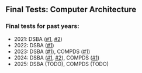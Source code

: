 Final Tests: Computer Architecture
---

### Final tests for past years:

* 2021: DSBA ([#1](final_test.md), [#2](final_test2.md))
* 2022: DSBA ([#1](final_test_2022.md))
* 2023: DSBA ([#1](final_test_dsba_2023.md)), COMPDS ([#1](final_test_compds_2023.md))
* 2024: DSBA ([#1](final_test_dsba_2024.md), [#2](final_test_dsba_2024_2.md)), COMPDS ([#1](final_test_compds_2024.md))
* 2025: DSBA (TODO), COMPDS (TODO)
